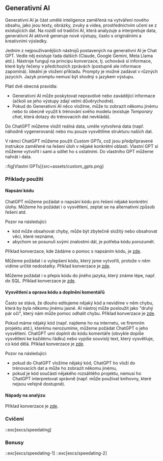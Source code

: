 ## Generativní AI

Generativní AI je část umělé inteligence zaměřená na vytváření nového obsahu, jako jsou texty, obrázky, zvuky a videa, prostřednictvím učení se z existujících dat. Na rozdíl od tradiční AI, která analyzuje a interpretuje data, generativní AI aktivně generuje nové výstupy, často s originálními a kreativními výsledky.

Jedním z nejpoužívanějších nástrojů postavených na generativní AI je Chat GPT. Vedle něj existuje řada dalších (Claude, Google Gemini, Meta Llama atd.). Nástroje fungují na principu konverzace, tj. uchovává si informace, které byly řečeny v předchozích zprávách (postupně ale informace zapomíná). Ideální je vložení příkladu. Prompty je možné zadávat v různých jazycích. Jazyk promptu nemusí být shodný s jazykem výstupu.

Platí dvě obecná pravidla:

* Generativní AI může poskytovat nepravdivé nebo zavádějící informace (ačkoli se jeho výstupy zdají velmi důvěrychodné).
* Pokud do Generativní AI něco vložíme, může to zobrazit někomu jinému nebo to obecně využít k trénování svého modelu (existuje *Temporary chat*, která dotazy do trénovacích dat nevkládá).

Do ChatGPT můžeme vložít reálná data, uměle vytvořená data (např. náhodně vygenerovaná) nebo mu pouze vysvětlíme strukturu našich dat.

V rámci ChatGPT můžeme použít *Custom GPTs*, což jsou předpřipravené instrukce zaměřené na řešení úloh v nějaké konkrétní oblasti. Vlastní GPT si můžeme vytvořit i sami a sdílet ho s ostatními. Do vlastního GPT můžeme nahrát i data.

::fig[Vlastní GPTs]{src=assets/custom_gpts.png}

### Příklady použití

#### Napsání kódu

ChatGPT můžeme požádat o napsání kódu pro řešení nějaké konkrétní úlohy. Můžeme ho požádat i o vysvětlení, zeptat se na alternativní způsob řešení atd.

Pozor na následující:

* kód může obsahovat chyby, může být zbytečně složitý nebo obsahovat věci, které neznáme,
* abychom se posunuli svými znalostmi dál, je potřeba kódu porozumět.

Příklad konverzace, kde žádáme o pomoc s napsáním kódu, je [zde](https://chatgpt.com/share/674cd60b-e210-800d-b259-209fd924831c).

Můžeme požádat i o vylepšení kódu, který jsme vytvořili, protože v něm vidíme určité nedostatky. Příklad konverzace je [zde](https://chatgpt.com/share/674cda14-c3b0-800d-931f-39b3c415b603).

Můžeme požádat i o přepis kódu do jiného jazyka, který známe lépe, např. do SQL. Příklad konverzace je [zde](https://chatgpt.com/share/674dc519-90c4-800d-97e5-88e0dd3bd7c6).

#### Vysvětlení a oprava kódu a doplnění komentářů

Často se stává, že dlouho editujeme nějaký kód a nevidíme v něm chybu, která by byla někomu jinému jasné. AI nástroj může posloužit jako "druhý pár očí", který nám může pomoc odhalit chybu. Příklad konverzace je [zde](https://chatgpt.com/share/674ddf18-ea18-800d-918a-43b3835c8ced).

Pokud máme nějaký kód (např. najdeme ho na internetu, ve firemním projektu atd.), kterému nerozumíme, můžeme požádat ChatGPT o jeho vysvětlení. ChatGPT umí doplnit do kódu komentáře (obvykle dopíše vysvětlení ke každému řádku) nebo vypíše souvislý text, který vysvětluje, co kód dělá. Příklad konverzace je [zde](https://chatgpt.com/share/674de060-d878-800d-bffa-ddba6f06eac9).

Pozor na následující:

* pokud do ChatGPT vložíme nějaký kód, ChatGPT ho vloží do trénovacích dat a může ho zobrazit někomu jinému,
* pokud je kód součástí nějakého rozsáhlého projektu, nemusí ho ChatGPT interpretovat správně (např. může používat knihovny, které nejsou veřejně dostupné).

#### Nápady na analýzu

Příklad konverzace je [zde](https://chatgpt.com/share/674cd895-7824-800d-810e-21dc51300ba5).

### Cvičení

::exc[excs/speedating]

### Bonusy

::exc[excs/speedating-1]
::exc[excs/speedating-2]
